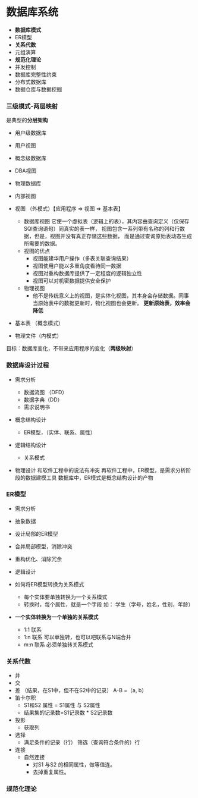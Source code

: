 # 数据库系统

* **数据库模式**
* ER模型
* **关系代数**
* 元组演算
* **规范化理论** 
* 并发控制
* 数据库完整性约束
* 分布式数据库
* 数据仓库与数据挖掘
 
### 三级模式-两层映射
  是典型的**分层架构**

* 用户级数据库
* 用户视图
* 概念级数据库
* DBA视图
* 物理数据库
* 内部视图

* 视图 （外模式）【应用程序 => 视图 => 基本表】
  * 数据库视图
    它使一个虚拟表（逻辑上的表），其内容由查询定义（仅保存SQl查询语句）同真实的表一样，
    视图包含一系列带有名称的列和行数据，但是，视图并没有真正存储这些数据，
    而是通过查询原始表动态生成所需要的数据。
  * 视图的优点
    * 视图能建华用户操作（多表关联查询结果）
    * 视图使用户能以多重角度看待同一数据
    * 视图对重构数据库提供了一定程度的逻辑独立性
    * 视图可以对机密数据提供安全保护
  * 物理视图
    * 他不是传统意义上的视图，是实体化视图，其本身会存储数据。同事当原始表中的数据更新时，物化视图也会更新。
    **更新原始表，效率会降低**
    
* 基本表 （概念模式）
* 物理文件（内模式）

 目标：数据库变化，不带来应用程序的变化（**两级映射**）
 
### 数据库设计过程
* 需求分析
  * 数据流图 （DFD）
  * 数据字典（DD）
  * 需求说明书
  
* 概念结构设计
  * ER模型，（实体、联系、属性）
  
* 逻辑结构设计
  * 关系模式
  
* 物理设计 
和软件工程中的说法有冲突
再软件工程中，ER模型，是需求分析阶段的数据建模工具
数据库中，ER模式是概念结构设计的产物

### ER模型
* 需求分析
* 抽象数据
* 设计局部的ER模型
* 合并局部模型，消除冲突
* 重构优化、消除冗余
* 逻辑设计

* 如何将ER模型转换为关系模式
  * 每个实体要单独转换为一个关系模式
  * 转换时，每个属性，就是一个字段
  如： 学生（学号，姓名，性别，年龄）

* **一个实体转换为一个单独的关系模式**
  * 1:1 联系
  * 1:n 联系
    可以单独转，也可以吧联系与N端合并
  * m:n 联系
    必须单独转关系模式
  
### 关系代数
* 并
* 交 
* 差 （结果，在S1中，但不在S2中的记录）
  A-B =（a, b）
* 笛卡尔积
  * S1和S2 属性 = S1属性 与 S2属性
  * 结果集的记录数=S1记录数 * S2记录数
* 投影
  * 获取列
* 选择
  * 满足条件的记录（行）
    筛选（查询符合条件的）行
* 连接
  * 自然连接
    * 对S1 与S2 的相同属性，做等值连。
    * 去掉重复属性。  

### 规范化理论
